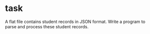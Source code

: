 # task
A flat file contains student records in JSON format. Write a program to parse and process these student records.
